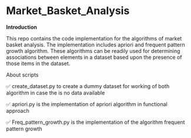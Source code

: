 # Market_Basket_Analysis

**Introduction**

This repo contains the code implementation for the algorithms of market basket analysis.
The implementation includes apriori and frequent pattern growth algorithm. These algorithms
can be readily used for determining associations between elements in a dataset based upon 
the presence of those items in the dataset.


About scripts

✅ create_dataset.py to create a dummy dataset for working of both algorithm in case the is no data available

✅ apriori.py is the implementation of apriori algorithm in functional approach

✅ Freq_pattern_growth.py is the implementation of the algorithm frequent pattern growth
